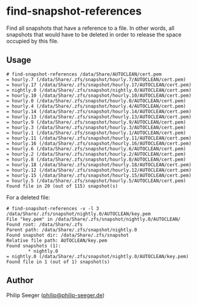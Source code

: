 find-snapshot-references
========================

Find all snapshots that have a reference to a file.
In other words, all snapshots that would have to be deleted
in order to release the space occupied by this file.



Usage
-----

    # find-snapshot-references /data/Share/AUTOCLEAN/cert.pem
    = hourly.7 (/data/Share/.zfs/snapshot/hourly.7/AUTOCLEAN/cert.pem)
    = hourly.17 (/data/Share/.zfs/snapshot/hourly.17/AUTOCLEAN/cert.pem)
    = nightly.0 (/data/Share/.zfs/snapshot/nightly.0/AUTOCLEAN/cert.pem)
    = hourly.10 (/data/Share/.zfs/snapshot/hourly.10/AUTOCLEAN/cert.pem)
    = hourly.0 (/data/Share/.zfs/snapshot/hourly.0/AUTOCLEAN/cert.pem)
    = hourly.4 (/data/Share/.zfs/snapshot/hourly.4/AUTOCLEAN/cert.pem)
    = hourly.14 (/data/Share/.zfs/snapshot/hourly.14/AUTOCLEAN/cert.pem)
    = hourly.13 (/data/Share/.zfs/snapshot/hourly.13/AUTOCLEAN/cert.pem)
    = hourly.9 (/data/Share/.zfs/snapshot/hourly.9/AUTOCLEAN/cert.pem)
    = hourly.3 (/data/Share/.zfs/snapshot/hourly.3/AUTOCLEAN/cert.pem)
    = hourly.1 (/data/Share/.zfs/snapshot/hourly.1/AUTOCLEAN/cert.pem)
    = hourly.11 (/data/Share/.zfs/snapshot/hourly.11/AUTOCLEAN/cert.pem)
    = hourly.16 (/data/Share/.zfs/snapshot/hourly.16/AUTOCLEAN/cert.pem)
    = hourly.6 (/data/Share/.zfs/snapshot/hourly.6/AUTOCLEAN/cert.pem)
    = hourly.2 (/data/Share/.zfs/snapshot/hourly.2/AUTOCLEAN/cert.pem)
    = hourly.8 (/data/Share/.zfs/snapshot/hourly.8/AUTOCLEAN/cert.pem)
    = hourly.18 (/data/Share/.zfs/snapshot/hourly.18/AUTOCLEAN/cert.pem)
    = hourly.12 (/data/Share/.zfs/snapshot/hourly.12/AUTOCLEAN/cert.pem)
    = hourly.15 (/data/Share/.zfs/snapshot/hourly.15/AUTOCLEAN/cert.pem)
    = hourly.5 (/data/Share/.zfs/snapshot/hourly.5/AUTOCLEAN/cert.pem)
    Found file in 20 (out of 115) snapshot(s)

For a deleted file:

    # find-snapshot-references -v -l 3 /data/Share/.zfs/snapshot/nightly.0/AUTOCLEAN/key.pem
    File "key.pem" in /data/Share/.zfs/snapshot/nightly.0/AUTOCLEAN/
    Found root: /data/Share/.zfs
    Parent path: /data/Share/.zfs/snapshot/nightly.0
    Found snapshot dir: /data/Share/.zfs/snapshot
    Relative file path: AUTOCLEAN/key.pem
    Found snapshots (1):
            * nightly.0
    = nightly.0 (/data/Share/.zfs/snapshot/nightly.0/AUTOCLEAN/key.pem)
    Found file in 1 (out of 1) snapshot(s)



Author
------

Philip Seeger (philip@philip-seeger.de)



